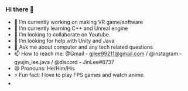 ### Hi there 👋

- 🔭 I’m currently working on making VR game/software
- 🌱 I’m currently learning C++ and Unreal engine
- 👯 I’m looking to collaborate on Youtube.
- 🤔 I’m looking for help with Unity and Java
- 💬 Ask me about computer and any tech related questions
- 📫 How to reach me: @Gmail - gjlee99211@gmail.com / @instagram - gyujin_lee.java / @discord - JinLee#8737
- 😄 Pronouns: He/Him/His
- ⚡ Fun fact: I love to play FPS games and watch anime
- 
